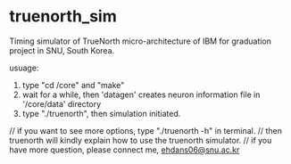 # truenorth_sim
Timing simulator of TrueNorth micro-architecture of IBM for graduation project in SNU, South Korea.

usuage:
1. type "cd /core" and "make"
2. wait for a while, then 'datagen' creates neuron information file in '/core/data' directory
3. type "./truenorth", then simulation initiated.


// if you want to see more options, type "./truenorth -h" in terminal.
// then truenorth will kindly explain how to use the truenorth simulator.
// if you have more question, please connect me, ehdans06@snu.ac.kr
